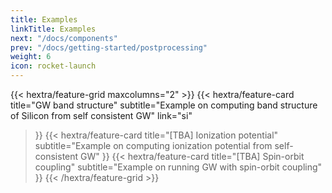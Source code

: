 ```yaml
---
title: Examples
linkTitle: Examples
next: "/docs/components"
prev: "/docs/getting-started/postprocessing"
weight: 6
icon: rocket-launch
---
```


{{< hextra/feature-grid maxcolumns="2" >}}
  {{< hextra/feature-card
    title="GW band structure"
    subtitle="Example on computing band structure of Silicon from self consistent GW"
    link="si"
  >}}
  {{< hextra/feature-card
    title="[TBA] Ionization potential"
    subtitle="Example on computing ionization potential from self-consistent GW"
  >}}
  {{< hextra/feature-card
    title="[TBA] Spin-orbit coupling"
    subtitle="Example on running GW with spin-orbit coupling"
  >}}
{{< /hextra/feature-grid >}}
